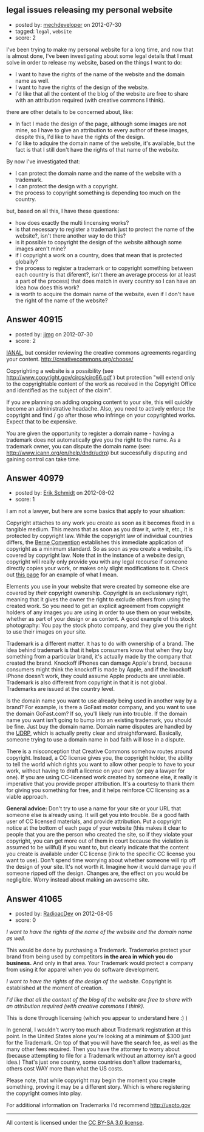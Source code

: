 ## legal issues releasing my personal website

- posted by: [mechdeveloper](https://stackexchange.com/users/-1/18607-mechdeveloper) on 2012-07-30
- tagged: `legal`, `website`
- score: 2

I've been trying to make my personal website for a long time, and now that is almost done, I've been investigating about some legal details that I must solve in order to release my website, based on the things I want to do:

 - I want to have the rights of the name of the website and the domain name as well.
 - I want to have the rights of the design of the website.
 - I'd like that all the content of the blog of the website are free to share with an attribution required (with creative commons I think).

there are other details to be concerned about, like:

 - In fact I made the design of the page, although some images are not mine, so I have to give an attribution to every author of these images, despite this, I'd like to have the rights of the design.
 - I'd like to adquire the domain name of the website, it's available, but the fact is that I still don't have the rights of that name of the website.

By now I've investigated that:

 - I can protect the domain name and the name of the website with a trademark.
 - I can protect the design with a copyright.
 - the process to copyright something is depending too much on the country.

but, based on all this, I have these questions:

 - how does exactly the multi lincensing works?
 - is that necessary to register a trademark just to protect the name of the website?, isn't there another way to do this?
 - is it possible to copyright the design of the website although some images aren't mine?
 - if I copyright a work on a country, does that mean that is protected globally?
 - the process to register a trademark or to copyright something between each country is that diferent?, isn't there an average process (or at least a part of the process) that does match in every country so I can have an Idea how does this work?
 - is worth to acquire the domain name of the website, even if I don't have the right of the name of the website?


## Answer 40915

- posted by: [jimg](https://stackexchange.com/users/-1/2380-jimg) on 2012-07-30
- score: 2

<p><a href="http://en.wikipedia.org/wiki/IANAL" rel="nofollow">IANAL</a>, but consider reviewing the creative commons agreements regarding your content. <a href="http://creativecommons.org/choose/" rel="nofollow">http://creativecommons.org/choose/</a></p>

<p>Copyrighting a website is a possibility (see <a href="http://www.copyright.gov/circs/circ66.pdf" rel="nofollow">http://www.copyright.gov/circs/circ66.pdf</a> ) but protection "will extend only to the copyrightable content of the work as received in the Copyright Office and identified as the subject of the claim". </p>

<p>If you are planning on adding ongoing content to your site, this will quickly become an administrative headache.  Also, you need to actively enforce the copyright and find / go after those who infringe on your copyrighted works. Expect that to be expensive. </p>

<p>You are given the opportunity to register a domain name - having a trademark does not automatically give you the right to the name.  As a trademark owner, you can dispute the domain name (see: <a href="http://www.icann.org/en/help/dndr/udrp" rel="nofollow">http://www.icann.org/en/help/dndr/udrp</a>) but successfully disputing and gaining control can take time.</p>



## Answer 40979

- posted by: [Erik Schmidt](https://stackexchange.com/users/-1/15786-erik-schmidt) on 2012-08-02
- score: 1

<p>I am not a lawyer, but here are some basics that apply to your situation:</p>

<p>Copyright attaches to any work you create as soon as it becomes fixed in a tangible medium. This means that as soon as you draw it, write it, etc., it is protected by copyright law. While the copyright law of individual countries differs, the <a href="http://en.wikipedia.org/wiki/Berne_Convention_for_the_Protection_of_Literary_and_Artistic_Works" rel="nofollow">Berne Convention</a> establishes this immediate application of copyright as a minimum standard. So as soon as you create a website, it's covered by copyright law. Note that in the instance of a website design, copyright will really only provide you with any legal recourse if someone directly copies your work, or makes only slight modifications to it. Check out <a href="http://panic.com/extras/ripoff/" rel="nofollow">this page</a> for an example of what I mean.</p>

<p>Elements you use in your website that were created by someone else are covered by <em>their</em> copyright ownership. Copyright is an exclusionary right, meaning that it gives the owner the right to exclude others from using the created work. So you need to get an explicit agreement from copyright holders of any images you are using in order to use them on your website, whether as part of your design or as content. A good example of this stock photography: You pay the stock photo company, and they give you the right to use their images on your site.</p>

<p>Trademark is a different matter. It has to do with ownership of a brand. The idea behind trademark is that it helps consumers know that when they buy something from a particular brand, it's actually made by the company that created the brand. Knockoff iPhones can damage Apple's brand, because consumers might think the knockoff is made by Apple, and if the knockoff iPhone doesn't work, they could assume Apple products are unreliable. Trademark is also different from copyright in that it is not global. Trademarks are issued at the country level.</p>

<p>Is the domain name you want to use already being used in another way by a brand? For example, is there a GoFast motor company, and you want to use the domain GoFast.com? If so, you'll likely run into trouble. If the domain name you want isn't going to bump into an existing trademark, you should be fine. Just buy the domain name. Domain name disputes are handled by the <a href="http://en.wikipedia.org/wiki/Uniform_Domain-Name_Dispute-Resolution_Policy" rel="nofollow">UDRP</a>, which is actually pretty clear and straightforward. Basically, someone trying to use a domain name in bad faith will lose in a dispute. </p>

<p>There is a misconception that Creative Commons somehow routes around copyright. Instead, a CC license gives you, the copyright holder, the ability to tell the world which rights you want to allow other people to have to your work, without having to draft a license on your own (or pay a lawyer for one). If you are using CC-licensed work created by someone else, it really is imperative that you provide proper attribution. It's a courtesy to thank them for giving you something for free, and it helps reinforce CC licensing as a viable approach.</p>

<p><strong>General advice:</strong> Don't try to use a name for your site or your URL that someone else is already using. It will get you into trouble. Be a good faith user of CC licensed materials, and provide attribution. Put a copyright notice at the bottom of each page of your website (this makes it clear to people that you are the person who created the site, so if they violate your copyright, you can get more out of them in court because the violation is assumed to be willful) if you want to, but clearly indicate that the content you create is available under CC license (link to the specific CC license you want to use). Don't spend time worrying about whether someone will rip off the design of your site. It's not worth it. Imagine how it would damage you if someone ripped off the design. Changes are, the effect on you would be negligible. Worry instead about making an awesome site.</p>



## Answer 41065

- posted by: [RadioacDev](https://stackexchange.com/users/-1/19074-radioacdev) on 2012-08-05
- score: 0

*I want to have the rights of the name of the website and the domain name as well.*

This would be done by purchasing a Trademark. Trademarks protect your brand from being used by competitors **in the area in which you do business.** And only in that area. Your Trademark would protect a company from using it for apparel when you do software development.
 
*I want to have the rights of the design of the website.* 
Copyright is established at the moment of creation.

*I'd like that all the content of the blog of the website are free to share with an attribution required (with creative commons I think).*

This is done through licensing (which you appear to understand here :) )

In general, I wouldn't worry too much about Trademark registration at this point. In the United States alone you're looking at a minimum of $300 just for the Trademark. On top of that you will have the search fee, as well as the many other fees required. Then you have the attorney to worry about (because attempting to file for a Trademark without an attorney isn't a good idea.) That's just one country, some countries don't allow trademarks, others cost WAY more than what the US costs.

Please note, that while copyright may begin the moment you create something, proving it may be a different story. Which is where registering the copyright comes into play. 

For additional information on Trademarks I'd recommend http://uspto.gov





---

All content is licensed under the [CC BY-SA 3.0 license](https://creativecommons.org/licenses/by-sa/3.0/).
